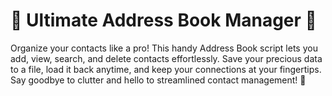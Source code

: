 
# 📇 Ultimate Address Book Manager 📂

Organize your contacts like a pro! This handy Address Book script lets you add, view, search, and delete contacts effortlessly. Save your precious data to a file, load it back anytime, and keep your connections at your fingertips. Say goodbye to clutter and hello to streamlined contact management! 🚀






